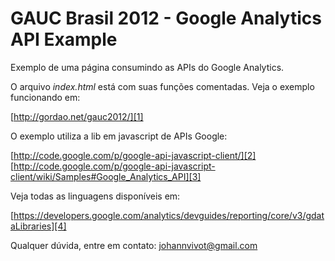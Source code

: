 GAUC Brasil 2012 - Google Analytics API Example
===============

Exemplo de uma página consumindo as APIs do Google Analytics.

O arquivo *index.html* está com suas funções comentadas. Veja o exemplo funcionando em:

[http://gordao.net/gauc2012/][1]


O exemplo utiliza a lib em javascript de APIs Google:

[http://code.google.com/p/google-api-javascript-client/][2]
[http://code.google.com/p/google-api-javascript-client/wiki/Samples#Google_Analytics_API][3]


Veja todas as linguagens disponíveis em:

[https://developers.google.com/analytics/devguides/reporting/core/v3/gdataLibraries][4]


Qualquer dúvida, entre em contato: [johannvivot@gmail.com][5]

[1]: http://gordao.net/gauc2012/
[2]: http://code.google.com/p/google-api-javascript-client/
[3]: http://code.google.com/p/google-api-javascript-client/wiki/Samples#Google_Analytics_API
[4]: https://developers.google.com/analytics/devguides/reporting/core/v3/gdataLibraries
[5]: mailto:johannvivot@gmail.com
